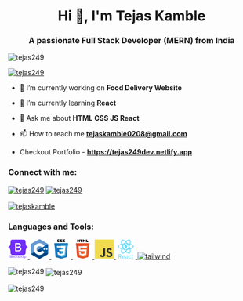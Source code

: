 <h1 align="center">Hi 👋, I'm Tejas Kamble</h1>
<h3 align="center">A passionate Full Stack Developer (MERN) from India</h3>

<p align="left"> <img src="https://komarev.com/ghpvc/?username=tejas249&label=Profile%20views&color=0e75b6&style=flat" alt="tejas249" /> </p>

<p align="left"> <a href="https://github.com/ryo-ma/github-profile-trophy"><img src="https://github-profile-trophy.vercel.app/?username=tejas249" alt="tejas249" /></a> </p>

- 🔭 I’m currently working on **Food Delivery Website**

- 🌱 I’m currently learning **React**

- 💬 Ask me about **HTML CSS JS React**

- 📫 How to reach me **tejaskamble0208@gmail.com**

- Checkout Portfolio - **https://tejas249dev.netlify.app**

<h3 align="left">Connect with me:</h3>
<p align="left">
<a href="https://linkedin.com/in/tejas249" target="blank"><img align="center" src="https://raw.githubusercontent.com/rahuldkjain/github-profile-readme-generator/master/src/images/icons/Social/linked-in-alt.svg" alt="tejas249" height="30" width="40" /></a>
<a href="https://instagram.com/tejas249" target="blank"><img align="center" src="https://raw.githubusercontent.com/rahuldkjain/github-profile-readme-generator/master/src/images/icons/Social/instagram.svg" alt="tejas249" height="30" width="40" /></a>

<a href="https://www.leetcode.com/tejaskamble" target="blank"><img align="center" src="https://raw.githubusercontent.com/rahuldkjain/github-profile-readme-generator/master/src/images/icons/Social/leet-code.svg" alt="tejaskamble" height="30" width="40" /></a>
</p>

<h3 align="left">Languages and Tools:</h3>
<p align="left"> <a href="https://getbootstrap.com" target="_blank" rel="noreferrer"> <img src="https://raw.githubusercontent.com/devicons/devicon/master/icons/bootstrap/bootstrap-plain-wordmark.svg" alt="bootstrap" width="40" height="40"/> </a> <a href="https://www.w3schools.com/cpp/" target="_blank" rel="noreferrer"> <img src="https://raw.githubusercontent.com/devicons/devicon/master/icons/cplusplus/cplusplus-original.svg" alt="cplusplus" width="40" height="40"/> </a> <a href="https://www.w3schools.com/css/" target="_blank" rel="noreferrer"> <img src="https://raw.githubusercontent.com/devicons/devicon/master/icons/css3/css3-original-wordmark.svg" alt="css3" width="40" height="40"/> </a> <a href="https://www.w3.org/html/" target="_blank" rel="noreferrer"> <img src="https://raw.githubusercontent.com/devicons/devicon/master/icons/html5/html5-original-wordmark.svg" alt="html5" width="40" height="40"/> </a> <a href="https://developer.mozilla.org/en-US/docs/Web/JavaScript" target="_blank" rel="noreferrer"> <img src="https://raw.githubusercontent.com/devicons/devicon/master/icons/javascript/javascript-original.svg" alt="javascript" width="40" height="40"/> </a> <a href="https://reactjs.org/" target="_blank" rel="noreferrer"> <img src="https://raw.githubusercontent.com/devicons/devicon/master/icons/react/react-original-wordmark.svg" alt="react" width="40" height="40"/> </a> <a href="https://tailwindcss.com/" target="_blank" rel="noreferrer"> <img src="https://www.vectorlogo.zone/logos/tailwindcss/tailwindcss-icon.svg" alt="tailwind" width="40" height="40"/> </a> </p>

<p><img align="left" src="https://github-readme-stats.vercel.app/api/top-langs?username=tejas249&show_icons=true&locale=en&layout=compact" alt="tejas249" /></p>

<p>&nbsp;<img align="center" src="https://github-readme-stats.vercel.app/api?username=tejas249&show_icons=true&locale=en" alt="tejas249" /></p>

<p><img align="center" src="https://github-readme-streak-stats.herokuapp.com/?user=tejas249&" alt="tejas249" /></p>

